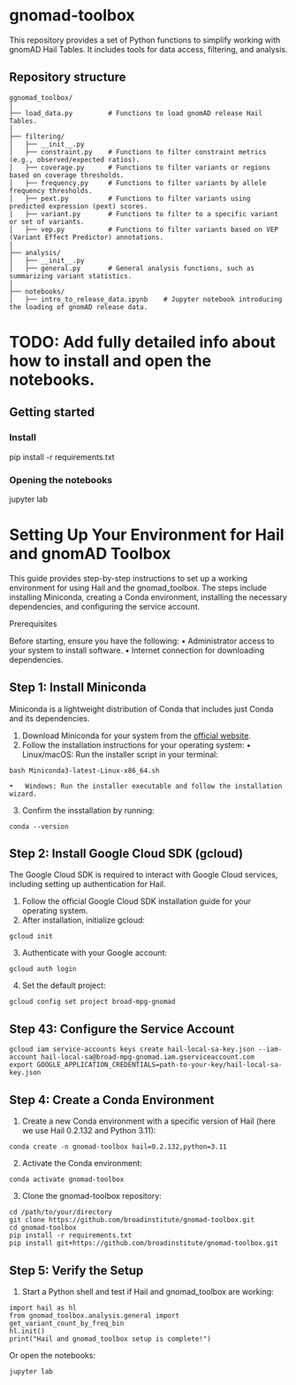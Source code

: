 # gnomad-toolbox
This repository provides a set of Python functions to simplify working with gnomAD Hail Tables. It includes tools for data access, filtering, and analysis.

## Repository structure
```
ggnomad_toolbox/
│
├── load_data.py         # Functions to load gnomAD release Hail Tables.
│
├── filtering/
│   ├── __init__.py
│   ├── constraint.py    # Functions to filter constraint metrics (e.g., observed/expected ratios).
│   ├── coverage.py      # Functions to filter variants or regions based on coverage thresholds.
│   ├── frequency.py     # Functions to filter variants by allele frequency thresholds.
│   ├── pext.py          # Functions to filter variants using predicted expression (pext) scores.
|   ├── variant.py       # Functions to filter to a specific variant or set of variants.
│   ├── vep.py           # Functions to filter variants based on VEP (Variant Effect Predictor) annotations.
│
├── analysis/
│   ├── __init__.py
│   ├── general.py       # General analysis functions, such as summarizing variant statistics.
│
├── notebooks/
│   ├── intro_to_release_data.ipynb    # Jupyter notebook introducing the loading of gnomAD release data.
```

# TODO: Add fully detailed info about how to install and open the notebooks.
## Getting started
### Install
pip install -r requirements.txt

### Opening the notebooks
jupyter lab

# Setting Up Your Environment for Hail and gnomAD Toolbox

This guide provides step-by-step instructions to set up a working environment for using Hail and the gnomad_toolbox. The steps include installing Miniconda, creating a Conda environment, installing the necessary dependencies, and configuring the service account.

Prerequisites

Before starting, ensure you have the following:
	•	Administrator access to your system to install software.
	•	Internet connection for downloading dependencies.

## Step 1: Install Miniconda
Miniconda is a lightweight distribution of Conda that includes just Conda and its dependencies.
1. Download Miniconda for your system from the [official website](https://docs.anaconda.com/miniconda/install/).
2. Follow the installation instructions for your operating system:
	•	Linux/macOS: Run the installer script in your terminal:
```
bash Miniconda3-latest-Linux-x86_64.sh
```
    •	Windows: Run the installer executable and follow the installation wizard.
3. Confirm the insstallation by running:
```
conda --version
```

## Step 2: Install Google Cloud SDK (gcloud)

The Google Cloud SDK is required to interact with Google Cloud services, including setting up authentication for Hail.
1. Follow the official Google Cloud SDK installation guide for your operating system.
2. After installation, initialize gcloud:
```
gcloud init
```
3. Authenticate with your Google account:
```
gcloud auth login
```
4. Set the default project:
```
gcloud config set project broad-mpg-gnomad
```

## Step 43: Configure the Service Account
```commandline
gcloud iam service-accounts keys create hail-local-sa-key.json --iam-account hail-local-sa@broad-mpg-gnomad.iam.gserviceaccount.com
export GOOGLE_APPLICATION_CREDENTIALS=path-to-your-key/hail-local-sa-key.json
```

## Step 4: Create a Conda Environment
1. Create a new Conda environment with a specific version of Hail (here we use Hail
   0.2.132 and Python 3.11):
```commandline
conda create -n gnomad-toolbox hail=0.2.132,python=3.11
```
2. Activate the Conda environment:
```commandline
conda activate gnomad-toolbox
```
3. Clone the gnomad-toolbox repository:
```commandline
cd /path/to/your/directory
git clone https://github.com/broadinstitute/gnomad-toolbox.git
cd gnomad-toolbox
pip install -r requirements.txt
pip install git+https://github.com/broadinstitute/gnomad-toolbox.git
```

## Step 5: Verify the Setup
1.	Start a Python shell and test if Hail and gnomad_toolbox are working:
```commandline
import hail as hl
from gnomad_toolbox.analysis.general import get_variant_count_by_freq_bin
hl.init()
print("Hail and gnomad_toolbox setup is complete!")
```
Or open the notebooks:
```commandline
jupyter lab
```
